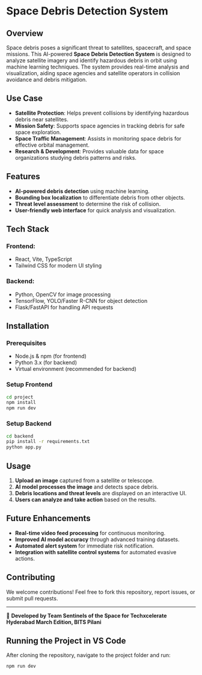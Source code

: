 # Space Debris Detection System

## Overview
Space debris poses a significant threat to satellites, spacecraft, and space missions. This AI-powered **Space Debris Detection System** is designed to analyze satellite imagery and identify hazardous debris in orbit using machine learning techniques. The system provides real-time analysis and visualization, aiding space agencies and satellite operators in collision avoidance and debris mitigation.

## Use Case
- **Satellite Protection**: Helps prevent collisions by identifying hazardous debris near satellites.
- **Mission Safety**: Supports space agencies in tracking debris for safe space exploration.
- **Space Traffic Management**: Assists in monitoring space debris for effective orbital management.
- **Research & Development**: Provides valuable data for space organizations studying debris patterns and risks.

## Features
- **AI-powered debris detection** using machine learning.
- **Bounding box localization** to differentiate debris from other objects.
- **Threat level assessment** to determine the risk of collision.
- **User-friendly web interface** for quick analysis and visualization.

## Tech Stack
### **Frontend:**
- React, Vite, TypeScript
- Tailwind CSS for modern UI styling

### **Backend:**
- Python, OpenCV for image processing
- TensorFlow, YOLO/Faster R-CNN for object detection
- Flask/FastAPI for handling API requests

## Installation
### **Prerequisites**
- Node.js & npm (for frontend)
- Python 3.x (for backend)
- Virtual environment (recommended for backend)

### **Setup Frontend**
```sh
cd project
npm install
npm run dev
```

### **Setup Backend**
```sh
cd backend
pip install -r requirements.txt
python app.py
```

## Usage
1. **Upload an image** captured from a satellite or telescope.
2. **AI model processes the image** and detects space debris.
3. **Debris locations and threat levels** are displayed on an interactive UI.
4. **Users can analyze and take action** based on the results.

## Future Enhancements
- **Real-time video feed processing** for continuous monitoring.
- **Improved AI model accuracy** through advanced training datasets.
- **Automated alert system** for immediate risk notification.
- **Integration with satellite control systems** for automated evasive actions.

## Contributing
We welcome contributions! Feel free to fork this repository, report issues, or submit pull requests.

---
🚀 **Developed by Team Sentinels of the Space for Techxcelerate Hyderabad March Edition, BITS Pilani**

## Running the Project in VS Code
After cloning the repository, navigate to the project folder and run:
```sh
npm run dev
```

